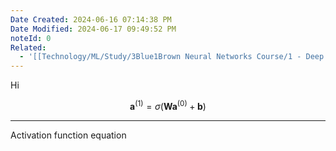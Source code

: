 ```yaml
---
Date Created: 2024-06-16 07:14:38 PM
Date Modified: 2024-06-17 09:49:52 PM
noteId: 0
Related:
  - '[[Technology/ML/Study/3Blue1Brown Neural Networks Course/1 - Deep Learning|1 - Deep Learning]]'
---
```


Hi

$$\mathbf{a}^{(1)} = \sigma(\mathbf{W} \mathbf{a}^{(0)} + \mathbf{b})$$

---

Activation function equation
